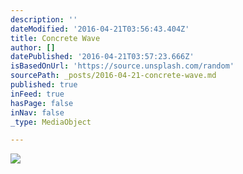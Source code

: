 ```yaml
---
description: ''
dateModified: '2016-04-21T03:56:43.404Z'
title: Concrete Wave
author: []
datePublished: '2016-04-21T03:57:23.666Z'
isBasedOnUrl: 'https://source.unsplash.com/random'
sourcePath: _posts/2016-04-21-concrete-wave.md
published: true
inFeed: true
hasPage: false
inNav: false
_type: MediaObject

---
```

![](https://the-grid-user-content.s3-us-west-2.amazonaws.com/af4e6fb6-f22b-4cf4-b70e-5311f7333748.jpg)
